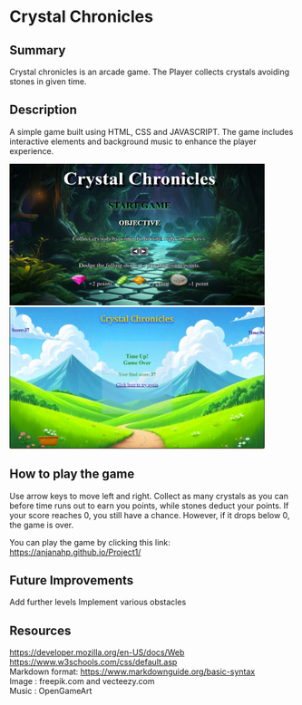 # Crystal Chronicles

## Summary
Crystal chronicles is an arcade game. The Player collects crystals avoiding stones in given time.

## Description
A simple game built using HTML, CSS and JAVASCRIPT. The game includes interactive elements and background music to enhance the player experience.

<img src="./images/firstPage.png" width="450" height="250"><img src="./images/endpage.png" width="450" height="250">

## How to play the game
Use arrow keys to move left and right. Collect as many crystals as you can before time runs out to earn you points, while stones deduct your points. If your score reaches 0, you still have a chance. However, if it drops below 0, the game is over.

You can play the game by clicking this link:
https://anjanahp.github.io/Project1/

## Future Improvements 
Add further levels
Implement various obstacles

## Resources

https://developer.mozilla.org/en-US/docs/Web   
https://www.w3schools.com/css/default.asp   
Markdown format: https://www.markdownguide.org/basic-syntax   
Image : freepik.com and vecteezy.com   
Music : OpenGameArt
